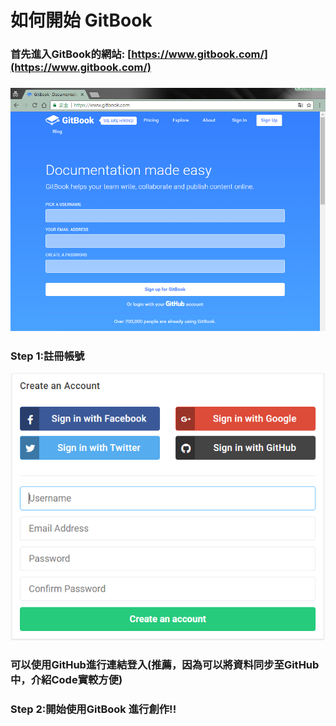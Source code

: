 # 如何開始 GitBook

### 首先進入GitBook的網站: [https://www.gitbook.com/](https://www.gitbook.com/)

### ![](/assets/1_0_Homepage.png)

### Step 1:註冊帳號

![](/assets/1_1_sign.png)

### 可以使用GitHub進行連結登入\(推薦，因為可以將資料同步至GitHub中，介紹Code實較方便\)

### Step 2:開始使用GitBook 進行創作!!



